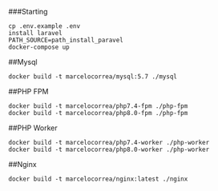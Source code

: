 ###Starting

```
cp .env.example .env
install laravel
PATH_SOURCE=path_install_paravel
docker-compose up
```

##Mysql

```
docker build -t marcelocorrea/mysql:5.7 ./mysql
```

##PHP FPM

```
docker build -t marcelocorrea/php7.4-fpm ./php-fpm
docker build -t marcelocorrea/php8.0-fpm ./php-fpm
```

##PHP Worker

```
docker build -t marcelocorrea/php7.4-worker ./php-worker
docker build -t marcelocorrea/php8.0-worker ./php-worker
```

##Nginx

```
docker build -t marcelocorrea/nginx:latest ./nginx
```